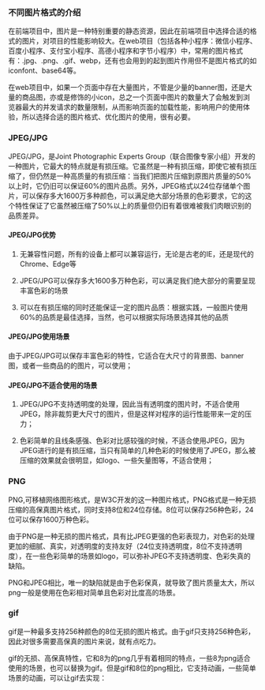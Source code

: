 ### 不同图片格式的介绍

在前端项目中，图片是一种特别重要的静态资源，因此在前端项目中选择合适的格式的图片，对项目的性能影响较大。在web项目（包括各种小程序：微信小程序、百度小程序、支付宝小程序、高德小程序和字节小程序）中，常用的图片格式有：.jpg、.png、.gif、webp，还有也会用到的起到图片作用但不是图片格式的如iconfont、base64等。

在web项目中，如果一个页面中存在大量图片，不管是少量的banner图，还是大量的商品图，亦或是修饰的小icon，总之一个页面中图片的数量大了会触发到浏览器最大的并发请求的数量限制，从而影响页面的加载性能，影响用户的使用体验，所以选择合适的图片格式、优化图片的使用，很有必要。

### JPEG/JPG

JPEG/JPG，是Joint Photographic Experts Group（联合图像专家小组）开发的一种图片，它最大的特点就是有损压缩。它虽然是一种有损压缩，即使它被有损压缩了，但仍然是一种高质量的有损压缩：当我们把图片压缩到原图片质量的50%以上时，它仍旧可以保证60%的图片品质。另外，JPEG格式以24位存储单个图片，可以保存多大1600万多种颜色，可以满足绝大部分场景的色彩要求，它的这个特性保证了它虽然被压缩了50%以上的质量但仍旧有着很难被我们肉眼识别的品质差异。

#### JPEG/JPG优势

1. 无兼容性问题，所有的设备上都可以兼容运行，无论是古老的IE，还是现代的Chrome、Edge等

2. JPEG/JPG可以保存多大1600多万种色彩，可以满足我们绝大部分的需要呈现丰富色彩的场景

3. 可以在有损压缩的同时还能保证一定的图片品质：根据实践，一般图片使用60%的品质是最佳选择，当然，也可以根据实际场景选择其他的品质

#### JPEG/JPG使用场景

由于JPEG/JPG可以保存丰富色彩的特性，它适合在大尺寸的背景图、banner图，或者一些商品的的图片，可以使用；


#### JPEG/JPG不适合使用的场景

1. JPEG/JPG不支持透明度的处理，因此当有透明度的图片时，不适合使用JPEG，除非裁剪更大尺寸的图片，但是这样对程序的运行性能带来一定的压力；

2. 色彩简单的且线条感强、色彩对比感较强的时候，不适合使用JPEG，因为JPEG进行的是有损压缩，当只有简单的几种色彩的时候使用了JPEG，那么被压缩的效果就会很明显，如logo、一些矢量图等，不适合使用；

### PNG

PNG,可移植网络图形格式，是W3C开发的这一种图片格式，PNG格式是一种无损压缩的高保真图片格式，同时支持8位和24位存储。8位可以保存256种色彩，24位可以保存1600万种色彩。

由于PNG是一种无损的图片格式，具有比JPEG更强的色彩表现力，对色彩的处理更加的细腻、真实，对透明度的支持友好（24位支持透明度，8位不支持透明度），在一些色彩简单的场景如logo，可以弥补JPEG不支持透明度、色彩失真的缺陷。

PNG和JPEG相比，唯一的缺陷就是由于色彩保真，就导致了图片质量太大，所以png一般是使用在色彩相对简单且色彩对比度高的场景。

### gif

gif是一种最多支持256种颜色的8位无损的图片格式。由于gif只支持256种色彩，因此对很多需要高保真的图片来说，就有点吃力。

gif的无损、高保真特性，它和8为的png几乎有着相同的特点，一些8为png适合使用的场景，也可以替换为gif。但是gif和8位的png相比，它支持动画，一些简单场景的动画，可以让gif去实现：



